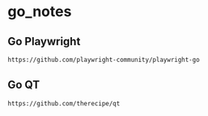 # go_notes
## Go Playwright
```bash
https://github.com/playwright-community/playwright-go
```
## Go QT
```
https://github.com/therecipe/qt
```
